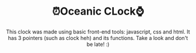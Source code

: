  <!-- Nome do projeto -->
 <h1 align="center">⏰Oceanic CLock⌚</h1>

 <!-- Descriçao do projeto -->
 <p align="center">This clock was made using basic front-end tools: javascript, css and html. It has 3 pointers (such as clock heh) and its functions. Take a look and don't be late! :)</p>
<br>
